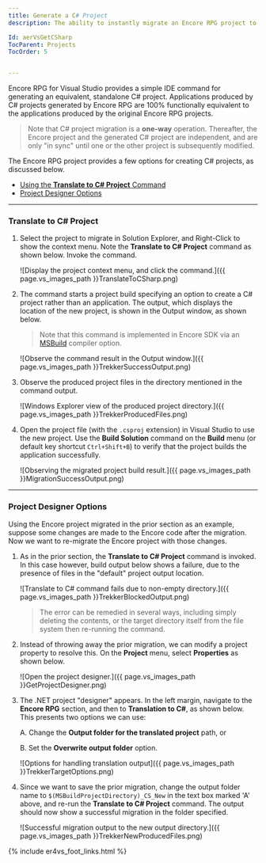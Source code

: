 ```yaml
---
title: Generate a C# Project
description: The ability to instantly migrate an Encore RPG project to a fully-functional C# project is one of Encore RPG's most important features. Encore RPG for Visual Studio provides a simple command and a few configurable options, which are discussed here.

Id: aerVsGetCSharp
TocParent: Projects
TocOrder: 5


---
```


Encore RPG for Visual Studio provides a simple IDE command for generating an equivalent, standalone C# project. Applications produced by C# projects generated by Encore RPG are 100% functionally equivalent to the applications produced by the original Encore RPG projects.

> Note that C# project migration is a **one-way** operation. Thereafter, the Encore project and the generated C# project are independent, and are only "in sync" until one or the other project is subsequently modified.

The Encore RPG project provides a few options for creating C# projects, as discussed below.

* [Using the **Translate to C# Project** Command](#translate-to-c-project)
* [Project Designer Options](#project-designer-options)

---
### Translate to C# Project

1. Select the project to migrate in Solution Explorer, and Right-Click to show the context menu. Note the **Translate to C# Project** command as shown below.  Invoke the command.

    ![Display the project context menu, and click the command.]({{ page.vs_images_path }}TranslateToCSharp.png)

2. The command starts a project build specifying an option to create a C# project rather than an application. The output, which displays the location of the new project, is shown in the Output window, as shown below.

    > Note that this command is implemented in Encore SDK via an [MSBuild](https://learn.microsoft.com/en-us/visualstudio/msbuild/msbuild) compiler option.

    ![Observe the command result in the Output window.]({{ page.vs_images_path }}TrekkerSuccessOutput.png)

3. Observe the produced project files in the directory mentioned in the command output.

    ![Windows Explorer view of the produced project directory.]({{ page.vs_images_path }}TrekkerProducedFiles.png)

4. Open the project file (with the `.csproj` extension) in Visual Studio to use the new project. Use the **Build Solution** command on the **Build** menu (or default key shortcut `Ctrl+Shift+B`) to verify that the project builds the application successfully.

    ![Observing the migrated project build result.]({{ page.vs_images_path }}MigrationSuccessOutput.png)

---
### Project Designer Options

Using the Encore project migrated in the prior section as an example, suppose some changes are made to the Encore code after the migration. Now we want to re-migrate the Encore project with those changes.

1. As in the prior section, the **Translate to C# Project** command is invoked. In this case however, build output below shows a failure, due to the presence of files in the "default" project output location.

    ![Translate to C# command fails due to non-empty directory.]({{ page.vs_images_path }}TrekkerBlockedOutput.png)

    > The error can be remedied in several ways, including simply deleting the contents, or the target directory itself from the file system then re-running the command. 

2. Instead of throwing away the prior migration, we can modify a project property to resolve this. On the **Project** menu, select **Properties** as shown below.

    ![Open the project designer.]({{ page.vs_images_path }}GetProjectDesigner.png)

3. The .NET project "designer" appears. In the left margin, navigate to the **Encore RPG** section, and then to **Translation to C#**, as shown below. This presents two options we can use:

    A. Change the **Output folder for the translated project** path, or

    B. Set the **Overwrite output folder** option.

    ![Options for handling translation output]({{ page.vs_images_path }}TrekkerTargetOptions.png)

4. Since we want to save the prior migration, change the output folder name to `$(MSBuildProjectDirectory)_CS_New` in the text box marked 'A' above, and re-run the **Translate to C# Project** command.  The output should now show a successful migration in the folder specified.

    ![Successful migration output to the new output directory.]({{ page.vs_images_path }}TrekkerNewProducedFiles.png)


{% include er4vs_foot_links.html %}